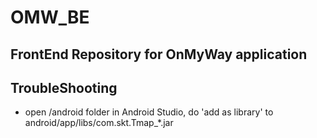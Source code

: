 # OMW_BE

## FrontEnd Repository for OnMyWay application

## TroubleShooting

- open /android folder in Android Studio, do 'add as library' to android/app/libs/com.skt.Tmap\_\*.jar
